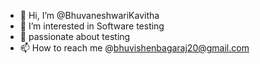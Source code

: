 - 👋 Hi, I’m @BhuvaneshwariKavitha
- 👀 I’m interested in Software testing
- 🌱 passionate about testing
- 📫 How to reach me @bhuvishenbagaraj20@gmail.com

<!---
BhuvaneshwariKavitha/BhuvaneshwariKavitha is a ✨ special ✨ repository because its `README.md` (this file) appears on your GitHub profile.
You can click the Preview link to take a look at your changes.
--->
